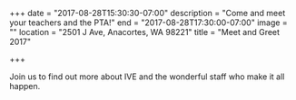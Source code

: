+++
date = "2017-08-28T15:30:30-07:00"
description = "Come and meet your teachers and the PTA!"
end = "2017-08-28T17:30:00-07:00"
image = ""
location = "2501 J Ave, Anacortes, WA 98221"
title = "Meet and Greet 2017"

+++


Join us to find out more about IVE and the wonderful staff who make it all happen.